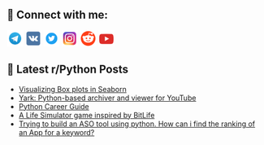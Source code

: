## 🔎 Connect with me:
[<img src="https://github.com/bullbesh/bullbesh/blob/main/images/Telegram.png" width="32" height="32" />](https://t.me/bullbesh)
[<img src="https://github.com/bullbesh/bullbesh/blob/main/images/VK.png" width="32" height="32" />](https://vk.com/bullbesh)
[<img src="https://github.com/bullbesh/bullbesh/blob/main/images/Twitter.png" width="32" height="32" />](https://twitter.com/bullbesh1)
[<img src="https://github.com/bullbesh/bullbesh/blob/main/images/Instagram.png" width="32" height="32" />](https://www.instagram.com/bullbesh)
[<img src="https://github.com/bullbesh/bullbesh/blob/main/images/Reddit.png" width="32" height="32" />](https://www.reddit.com/user/bullbesh)
[<img src="https://github.com/bullbesh/bullbesh/blob/main/images/YouTube.png" width="32" height="32" />](https://www.youtube.com/channel/UCtfjRs6uzgq5mfm8S06WTcg)

## 📕 Latest r/Python Posts
<!-- BLOG-POST-LIST:START -->
- [Visualizing Box plots in Seaborn](https://www.reddit.com/r/Python/comments/xkcjve/visualizing_box_plots_in_seaborn/)
- [Yark: Python-based archiver and viewer for YouTube](https://www.reddit.com/r/Python/comments/xkbpto/yark_pythonbased_archiver_and_viewer_for_youtube/)
- [Python Career Guide](https://www.reddit.com/r/Python/comments/xkbcl6/python_career_guide/)
- [A Life Simulator game inspired by BitLife](https://www.reddit.com/r/Python/comments/xkbbd0/a_life_simulator_game_inspired_by_bitlife/)
- [Trying to build an ASO tool using python. How can i find the ranking of an App for a keyword?](https://www.reddit.com/r/Python/comments/xkap03/trying_to_build_an_aso_tool_using_python_how_can/)
<!-- BLOG-POST-LIST:END -->
